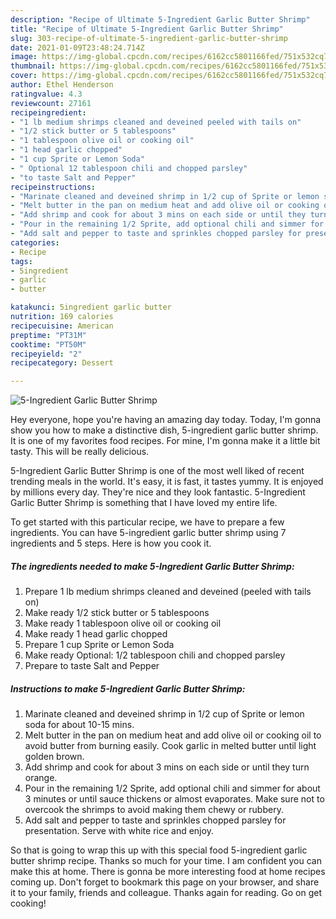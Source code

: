 ```yaml
---
description: "Recipe of Ultimate 5-Ingredient Garlic Butter Shrimp"
title: "Recipe of Ultimate 5-Ingredient Garlic Butter Shrimp"
slug: 303-recipe-of-ultimate-5-ingredient-garlic-butter-shrimp
date: 2021-01-09T23:48:24.714Z
image: https://img-global.cpcdn.com/recipes/6162cc5801166fed/751x532cq70/5-ingredient-garlic-butter-shrimp-recipe-main-photo.jpg
thumbnail: https://img-global.cpcdn.com/recipes/6162cc5801166fed/751x532cq70/5-ingredient-garlic-butter-shrimp-recipe-main-photo.jpg
cover: https://img-global.cpcdn.com/recipes/6162cc5801166fed/751x532cq70/5-ingredient-garlic-butter-shrimp-recipe-main-photo.jpg
author: Ethel Henderson
ratingvalue: 4.3
reviewcount: 27161
recipeingredient:
- "1 lb medium shrimps cleaned and deveined peeled with tails on"
- "1/2 stick butter or 5 tablespoons"
- "1 tablespoon olive oil or cooking oil"
- "1 head garlic chopped"
- "1 cup Sprite or Lemon Soda"
- " Optional 12 tablespoon chili and chopped parsley"
- "to taste Salt and Pepper"
recipeinstructions:
- "Marinate cleaned and deveined shrimp in 1/2 cup of Sprite or lemon soda for about 10-15 mins."
- "Melt butter in the pan on medium heat and add olive oil or cooking oil to avoid butter from burning easily. Cook garlic in melted butter until light golden brown."
- "Add shrimp and cook for about 3 mins on each side or until they turn orange."
- "Pour in the remaining 1/2 Sprite, add optional chili and simmer for about 3 minutes or until sauce thickens or almost evaporates. Make sure not to overcook the shrimps to avoid making them chewy or rubbery."
- "Add salt and pepper to taste and sprinkles chopped parsley for presentation. Serve with white rice and enjoy."
categories:
- Recipe
tags:
- 5ingredient
- garlic
- butter

katakunci: 5ingredient garlic butter 
nutrition: 169 calories
recipecuisine: American
preptime: "PT31M"
cooktime: "PT50M"
recipeyield: "2"
recipecategory: Dessert

---
```



![5-Ingredient Garlic Butter Shrimp](https://img-global.cpcdn.com/recipes/6162cc5801166fed/751x532cq70/5-ingredient-garlic-butter-shrimp-recipe-main-photo.jpg)

Hey everyone, hope you're having an amazing day today. Today, I'm gonna show you how to make a distinctive dish, 5-ingredient garlic butter shrimp. It is one of my favorites food recipes. For mine, I'm gonna make it a little bit tasty. This will be really delicious.



5-Ingredient Garlic Butter Shrimp is one of the most well liked of recent trending meals in the world. It's easy, it is fast, it tastes yummy. It is enjoyed by millions every day. They're nice and they look fantastic. 5-Ingredient Garlic Butter Shrimp is something that I have loved my entire life.


To get started with this particular recipe, we have to prepare a few ingredients. You can have 5-ingredient garlic butter shrimp using 7 ingredients and 5 steps. Here is how you cook it.

<!--inarticleads1-->

##### The ingredients needed to make 5-Ingredient Garlic Butter Shrimp:

1. Prepare 1 lb medium shrimps cleaned and deveined (peeled with tails on)
1. Make ready 1/2 stick butter or 5 tablespoons
1. Make ready 1 tablespoon olive oil or cooking oil
1. Make ready 1 head garlic chopped
1. Prepare 1 cup Sprite or Lemon Soda
1. Make ready  Optional: 1/2 tablespoon chili and chopped parsley
1. Prepare to taste Salt and Pepper




<!--inarticleads2-->

##### Instructions to make 5-Ingredient Garlic Butter Shrimp:

1. Marinate cleaned and deveined shrimp in 1/2 cup of Sprite or lemon soda for about 10-15 mins.
1. Melt butter in the pan on medium heat and add olive oil or cooking oil to avoid butter from burning easily. Cook garlic in melted butter until light golden brown.
1. Add shrimp and cook for about 3 mins on each side or until they turn orange.
1. Pour in the remaining 1/2 Sprite, add optional chili and simmer for about 3 minutes or until sauce thickens or almost evaporates. Make sure not to overcook the shrimps to avoid making them chewy or rubbery.
1. Add salt and pepper to taste and sprinkles chopped parsley for presentation. Serve with white rice and enjoy.




So that is going to wrap this up with this special food 5-ingredient garlic butter shrimp recipe. Thanks so much for your time. I am confident you can make this at home. There is gonna be more interesting food at home recipes coming up. Don't forget to bookmark this page on your browser, and share it to your family, friends and colleague. Thanks again for reading. Go on get cooking!
